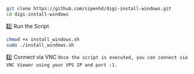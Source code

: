


```bash
git clone https://github.com/sipenhd/digi-install-windows.git
cd digi-install-windows
``` 
2️⃣ Run the Script

```bash
chmod +x install_windows.sh
sudo ./install_windows.sh
```


3️⃣ Connect via VNC
`Once the script is executed, you can connect via VNC Viewer using your VPS IP and port :1.
`

